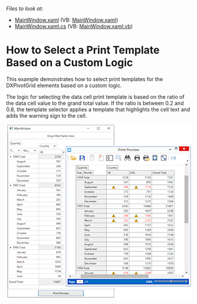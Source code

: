 <!-- default file list -->
*Files to look at*:

* [MainWindow.xaml](./CS/DXPivotGrid_SelectingPrintTemplate/MainWindow.xaml) (VB: [MainWindow.xaml](./VB/DXPivotGrid_SelectingPrintTemplate/MainWindow.xaml))
* [MainWindow.xaml.cs](./CS/DXPivotGrid_SelectingPrintTemplate/MainWindow.xaml.cs) (VB: [MainWindow.xaml.vb](./VB/DXPivotGrid_SelectingPrintTemplate/MainWindow.xaml.vb))
<!-- default file list end -->
# How to Select a Print Template Based on a Custom Logic


This example demonstrates how to select print templates for the DXPivotGrid elements based on a custom logic.

The logic for selecting the data cell print template is based on the ratio of the data cell value to the grand total value. If the ratio is between 0.2 and 0.8, the template selector applies a template that highlights the cell text and adds the warning sign to the cell.


![screenshot](images\screenshot.png)